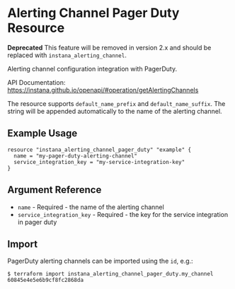 # Alerting Channel Pager Duty Resource

**Deprecated** This feature will be removed in version 2.x and should be replaced with `instana_alerting_channel`.

Alerting channel configuration integration with PagerDuty.

API Documentation: <https://instana.github.io/openapi/#operation/getAlertingChannels>

The resource supports `default_name_prefix` and `default_name_suffix`. The string will be appended automatically
to the name of the alerting channel.

## Example Usage

```hcl
resource "instana_alerting_channel_pager_duty" "example" {
  name = "my-pager-duty-alerting-channel"
  service_integration_key = "my-service-integration-key"
}
```

## Argument Reference

* `name` - Required - the name of the alerting channel
* `service_integration_key` - Required - the key for the service integration in pager duty

## Import

PagerDuty alerting channels can be imported using the `id`, e.g.:

```
$ terraform import instana_alerting_channel_pager_duty.my_channel 60845e4e5e6b9cf8fc2868da
```
